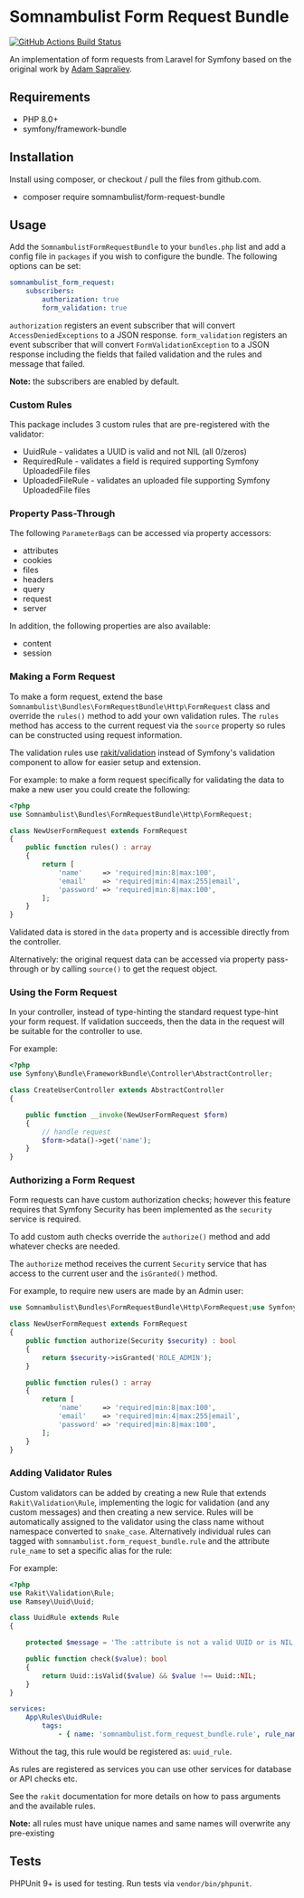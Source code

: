 # Somnambulist Form Request Bundle

[![GitHub Actions Build Status](https://github.com/somnambulist-tech/form-request-bundle/workflows/tests/badge.svg)](https://github.com/somnambulist-tech/form-request-bundle/actions?query=workflow%3Atests)

An implementation of form requests from Laravel for Symfony based on the original work by
[Adam Sapraliev](https://github.com/adamsafr/form-request-bundle).

## Requirements

 * PHP 8.0+
 * symfony/framework-bundle

## Installation

Install using composer, or checkout / pull the files from github.com.

 * composer require somnambulist/form-request-bundle

## Usage

Add the `SomnambulistFormRequestBundle` to your `bundles.php` list and add a config file in `packages`
if you wish to configure the bundle. The following options can be set:

```yaml
somnambulist_form_request:
    subscribers:
        authorization: true
        form_validation: true
```

`authorization` registers an event subscriber that will convert `AccessDeniedExceptions` to a JSON
response.
`form_validation` registers an event subscriber that will convert `FormValidationException` to a
JSON response including the fields that failed validation and the rules and message that failed.

__Note:__ the subscribers are enabled by default.

### Custom Rules

This package includes 3 custom rules that are pre-registered with the validator:

 * UuidRule - validates a UUID is valid and not NIL (all 0/zeros)
 * RequiredRule - validates a field is required supporting Symfony UploadedFile files
 * UploadedFileRule - validates an uploaded file supporting Symfony UploadedFile files

### Property Pass-Through

The following `ParameterBag`s can be accessed via property accessors:

 * attributes
 * cookies
 * files
 * headers
 * query
 * request
 * server

In addition, the following properties are also available:

 * content
 * session

### Making a Form Request

To make a form request, extend the base `Somnambulist\Bundles\FormRequestBundle\Http\FormRequest` class
and override the `rules()` method to add your own validation rules. The `rules` method has access to the
current request via the `source` property so rules can be constructed using request information.

The validation rules use [rakit/validation](https://github.com/rakit/validation) instead of Symfony's
validation component to allow for easier setup and extension.

For example: to make a form request specifically for validating the data to make a new user you could
create the following:

```php
<?php
use Somnambulist\Bundles\FormRequestBundle\Http\FormRequest;

class NewUserFormRequest extends FormRequest
{
    public function rules() : array
    {
        return [
            'name'     => 'required|min:8|max:100',
            'email'    => 'required|min:4|max:255|email',
            'password' => 'required|min:8|max:100',
        ];
    }
}
```

Validated data is stored in the `data` property and is accessible directly from the controller.

Alternatively: the original request data can be accessed via property pass-through or by calling
`source()` to get the request object.

### Using the Form Request

In your controller, instead of type-hinting the standard request type-hint your form request. If
validation succeeds, then the data in the request will be suitable for the controller to use.

For example:

```php
<?php
use Symfony\Bundle\FrameworkBundle\Controller\AbstractController;

class CreateUserController extends AbstractController
{

    public function __invoke(NewUserFormRequest $form)
    {
        // handle request
        $form->data()->get('name');
    }
}
```

### Authorizing a Form Request

Form requests can have custom authorization checks; however this feature requires that Symfony Security
has been implemented as the `security` service is required.

To add custom auth checks override the `authorize()` method and add whatever checks are needed.

The `authorize` method receives the current `Security` service that has access to the current user and
the `isGranted()` method.

For example, to require new users are made by an Admin user:

```php
use Somnambulist\Bundles\FormRequestBundle\Http\FormRequest;use Symfony\Component\Security\Core\Security;

class NewUserFormRequest extends FormRequest
{
    public function authorize(Security $security) : bool
    {
        return $security->isGranted('ROLE_ADMIN');
    }

    public function rules() : array
    {
        return [
            'name'     => 'required|min:8|max:100',
            'email'    => 'required|min:4|max:255|email',
            'password' => 'required|min:8|max:100',
        ];
    }
}
```

### Adding Validator Rules

Custom validators can be added by creating a new Rule that extends `Rakit\Validation\Rule`, implementing
the logic for validation (and any custom messages) and then creating a new service. Rules will be
automatically assigned to the validator using the class name without namespace converted to `snake_case`.
Alternatively individual rules can tagged with `somnambulist.form_request_bundle.rule` and the attribute
`rule_name` to set a specific alias for the rule:

For example:

```php
<?php
use Rakit\Validation\Rule;
use Ramsey\Uuid\Uuid;

class UuidRule extends Rule
{

    protected $message = 'The :attribute is not a valid UUID or is NIL';

    public function check($value): bool
    {
        return Uuid::isValid($value) && $value !== Uuid::NIL;
    }
}
```

```yaml
services:
    App\Rules\UuidRule:
        tags:
            - { name: 'somnambulist.form_request_bundle.rule', rule_name: 'uuid' }

```

Without the tag, this rule would be registered as: `uuid_rule`.

As rules are registered as services you can use other services for database or API checks etc.

See the `rakit` documentation for more details on how to pass arguments and the available rules.

__Note:__ all rules must have unique names and same names will overwrite any pre-existing

## Tests

PHPUnit 9+ is used for testing. Run tests via `vendor/bin/phpunit`.
